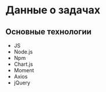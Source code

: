 # Данные о задачах

## Основные технологии

- JS
- Node.js
- Npm
- Chart.js
- Moment
- Axios
- jQuery
